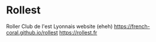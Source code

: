 # Rollest
Roller Club de l'est Lyonnais website (eheh)
https://french-coral.github.io/rollest
https://rollest.fr
